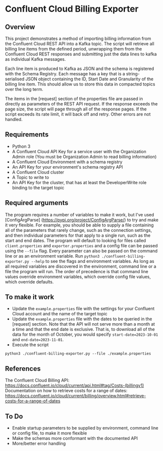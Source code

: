# Confluent Cloud Billing Exporter

## Overview
This project demonstrates a method of importing billing information from the Confluent Cloud REST API into a Kafka topic. The script will retrieve all billing line items from the defined period, unwrapping them from the Confluent Cloud REST responses and submitting just the data lines to kafka as individual Kafka messages.

Each line item is produced to Kafka as JSON and the schema is registered with the Schema Registry. Each message has a key that is a string-serialised JSON object containing the ID, Start Date and Granularity of the billing line item. This should allow us to store this data in compacted topics over the long term.

The items in the [request] section of the properties file are passed in directly as parameters of the REST API request. If the response exceeds the page size, the script will page through all of the response pages. If the script exceeds its rate limit, it will back off and retry. Other errors are not handled.

## Requirements

* Python 3
* A Confluent Cloud API Key for a service user with the Organization Admin role (You must be Organization Admin to read billing information)
* A Confluent Cloud Environment with a schema registry
* An API Key for your environment's schema registry API
* A Confluent Cloud cluster
* A Topic to write to
* An API Key for the cluster, that has at least the DeveloperWrite role binding to the target topic

## Required arguments

The program requires a number of variables to make it work, but I've used [ConfigArgParse] (https://pypi.org/project/ConfigArgParse/) to try and make it very flexible. For example, you should be able to supply a file containing all of the parameters that rarely change, such as the connection settings, and then individual parameters for that apply to a single run, such as the start and end dates.
The program will default to looking for files called `client.properties` and `exporter.properties` and a config file can be passed using the `--file` flag. Every parameter can also be passed on the command line or as an environment variable. Run `python3 ./confluent-billing-exporter.py --help` to see the flags and environment variables. As long as all required variables are discovered in the environment, command line or a file the program will run. The order of precedence is that command line values override environment variables, which override config file values, which override defaults.


## To make it work
* Update the `example.properties` file with the settings for your Confluent Cloud account and the name of the target topic
* Update the `example.properties` file with the dates to be queried in the [request] section. Note that the API will not serve more than a month at a time and that the end date is exclusive. That is, to download all of the data for the month of October, you would specify `start-date=2023-10-01` and `end-date=2023-11-01`.
* Execute the script
```
python3 ./confluent-billing-exporter.py --file ./example.properties 
```

## References

The Confluent Cloud Billing API: https://docs.confluent.io/cloud/current/api.html#tag/Costs-(billingv1)
Documentation on how to retrieve costs for a range of dates: https://docs.confluent.io/cloud/current/billing/overview.html#retrieve-costs-for-a-range-of-dates

## To Do
* Enable startup parameters to be supplied by environment, command line or config file, to make it more flexible
* Make the schemas more conformant with the documented API
* More/better error handling